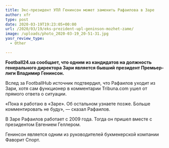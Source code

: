 ```yaml
---
title: Экс-президент УПЛ Генинсон может заменить Рафаилова в Заре
author: xfr
type: post
date: 2020-03-19T19:23:05+00:00
url: /2020/03/19/eks-prezident-upl-geninson-mozhet-zame/
image: /uploads/photo_2020-03-19_20-51-31.jpg
yasr_review_type:
  - Other

---
```

**Football24.ua сообщает, что одним из кандидатов на должность генерального директора Зари является бывший президент Премьер-лиги Владимир Генинсон.**

Вслед за FootballHub источник подтвердил, что Рафаилов уходит из Зари, хотя сам функционер в комментарии Tribuna.com ушел от прямого ответа о ситуации.

«Пока я работаю в «Заре». Об остальном узнаете позже. Больше комментировать не буду», &#8212; сказал Рафаилов.

В Заре Рафаилов работает с 2009 года. Тогда он пришел вместе с президентом Евгением Геллером.

Генинсон является одним из руководителей букмекерской компании Фаворит Спорт.